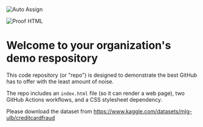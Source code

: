 ![Auto Assign](https://github.com/Credit-card-monitoring-and-fraud-check/demo-repository/actions/workflows/auto-assign.yml/badge.svg)

![Proof HTML](https://github.com/Credit-card-monitoring-and-fraud-check/demo-repository/actions/workflows/proof-html.yml/badge.svg)

# Welcome to your organization's demo respository
This code repository (or "repo") is designed to demonstrate the best GitHub has to offer with the least amount of noise.

The repo includes an `index.html` file (so it can render a web page), two GitHub Actions workflows, and a CSS stylesheet dependency.

Please download the dataset from https://www.kaggle.com/datasets/mlg-ulb/creditcardfraud
